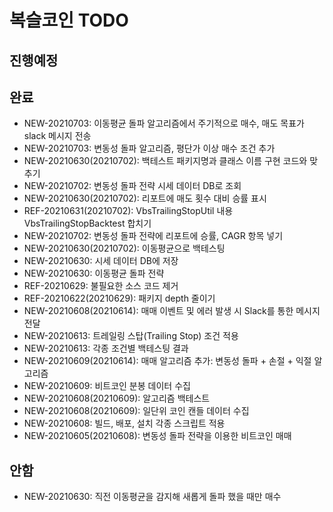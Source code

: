 # 복슬코인 TODO

## 진행예정

## 완료
- NEW-20210703: 이동평균 돌파 알고리즘에서 주기적으로 매수, 매도 목표가 slack 메시지 전송
- NEW-20210703: 변동성 돌파 알고리즘, 평단가 이상 매수 조건 추가
- NEW-20210630(20210702): 백테스트 패키지명과 클래스 이름 구현 코드와 맞추기
- NEW-20210702: 변동성 돌파 전략 시세 데이터 DB로 조회
- NEW-20210630(20210702): 리포트에 매도 횟수 대비 승률 표시
- REF-20210631(20210702): VbsTrailingStopUtil 내용 VbsTrailingStopBacktest 합치기
- NEW-20210702: 변동성 돌파 전략에 리포트에 승률, CAGR 항목 넣기
- NEW-20210630(20210702): 이동평균으로 백테스팅
- NEW-20210630: 시세 데이터 DB에 저장
- NEW-20210630: 이동평균 돌파 전략
- REF-20210629: 불필요한 소스 코드 제거
- REF-20210622(20210629): 패키지 depth 줄이기
- NEW-20210608(20210614): 매매 이벤트 및 에러 발생 시 Slack를 통한 메시지 전달
- NEW-20210613: 트레일링 스탑(Trailing Stop) 조건 적용
- NEW-20210613: 각종 조건별 백테스팅 결과
- NEW-20210609(20210614): 매매 알고리즘 추가: 변동성 돌파 + 손절 + 익절 알고리즘
- NEW-20210609: 비트코인 분봉 데이터 수집
- NEW-20210608(20210609): 알고리즘 백테스트
- NEW-20210608(20210609): 일단위 코인 캔들 데이터 수집
- NEW-20210608: 빌드, 배포, 설치 각종 스크립트 적용
- NEW-20210605(20210608): 변동성 돌파 전략을 이용한 비트코인 매매

## 안함
- NEW-20210630: 직전 이동평균을 감지해 새롭게 돌파 했을 때만 매수
